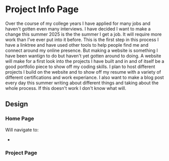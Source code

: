# Project Info Page

Over the course of my college years I have applied for many jobs and haven't gotten even many interviews. I have decided I want to make a change this summer 2025 is the the summer I get a job. It will require more work than I've ever put into it before. This is the first step in this process I have a linktree and have used other tools to help people find me and connect around my online presence. But making a website is something I have been wantign to do but haven't yet gotten around to doing. A website will make for a first look into the projects I have built and in and of itself be a good portfolio piece to show off my coding skills. I plan to host different projects I build on the website and to show off my resume with a variety of different certifications and work experiance. I also want to make a blog post every day this summer writing about different things and taking about the whole process. If this doesn't work I don't know what will.

## Design

### Home Page

Will navigate to:
- []()

### Project Page

 
